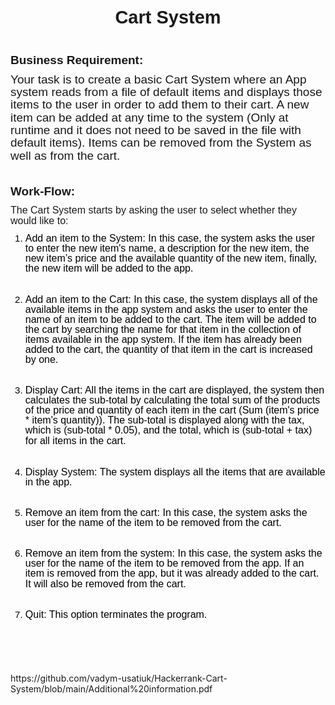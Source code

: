 <div aria-label="Question Content" class="challenge-text hrx-version ck_table-wrap fadeinContent" style="min-height:100px;"><p style="margin-top:0in;margin-right:0in;margin-left:0in;line-height:normal;font-size:15px;font-family:&quot;Calibri&quot;,sans-serif;text-align:center;"><strong><span style="font-size:29px;">Cart System</span></strong></p>
<p style="margin-top:0in;margin-right:0in;margin-bottom:8.0pt;margin-left:0in;line-height:107%;font-size:15px;font-family:&quot;Calibri&quot;,sans-serif;"><br>

<p style="margin-top:0in;margin-right:0in;margin-bottom:8.0pt;margin-left:0in;line-height:107%;font-size:15px;font-family:&quot;Calibri&quot;,sans-serif;"><strong><span style="font-size:19px;line-height:107%;">Business Requirement:</span></strong><span style="font-size:19px;line-height:107%;">&nbsp;</span></p>

<p style="margin-top:0in;margin-right:0in;margin-bottom:8.0pt;margin-left:0in;line-height:107%;font-size:15px;font-family:&quot;Calibri&quot;,sans-serif;"><span style="font-size:19px;line-height:107%;">Your task is to create a basic Cart System where an App system reads from a file of default items and displays those items to the user in order to add them to their cart. A new item can be added at any time to the system (Only at runtime and it does not need to be saved in the file with default items). Items can be removed from the System as well as from the cart.</span></p>

<p style="margin-top:0in;margin-right:0in;margin-bottom:8.0pt;margin-left:0in;line-height:107%;font-size:15px;font-family:&quot;Calibri&quot;,sans-serif;">&nbsp;</p>

<p style="margin-top:0in;margin-right:0in;margin-bottom:8.0pt;margin-left:0in;line-height:107%;font-size:15px;font-family:&quot;Calibri&quot;,sans-serif;"><strong><span style="font-size:19px;line-height:107%;">Work-Flow:</span></strong></p>

<p style="margin-top:0in;margin-right:0in;margin-bottom:8.0pt;margin-left:0in;line-height:107%;font-size:15px;font-family:&quot;Calibri&quot;,sans-serif;"><span style="font-size:16px;line-height:107%;">The Cart System starts by asking the user to select whether they would like to:</span></p>

<ol start="1" style="margin-bottom:0in;margin-top:0in;" type="1">
	<li style="margin-top:0in;margin-right:0in;margin-left:0in;line-height:107%;font-size:15px;font-family:&quot;Calibri&quot;,sans-serif;color:black;border:none;"><span style="font-size:16px;line-height:107%;color:windowtext;">Add an item to the System: In this case, the system asks the user to enter the new item's name, a description for the new item, the new item’s price and the available quantity of the new item, finally, the new item will be added to the app.</span></li>
</ol>

<p style="margin-top:0in;margin-right:0in;margin-left:0in;line-height:107%;font-size:15px;font-family:&quot;Calibri&quot;,sans-serif;border:none;"><span style="font-size:16px;line-height:107%;">&nbsp;</span></p>

<ol start="2" style="margin-bottom:0in;margin-top:0in;" type="1">
	<li style="margin-top:0in;margin-right:0in;margin-left:0in;line-height:107%;font-size:15px;font-family:&quot;Calibri&quot;,sans-serif;color:black;border:none;"><span style="font-size:16px;line-height:107%;color:windowtext;">Add an item to the Cart: In this case, the system displays all of the available items in the app system and asks the user to enter the name of an item to be added to the cart. The item will be added to the cart by searching the name for that item in the collection of items available in the app system. If the item has already been added to the cart, the quantity of that item in the cart is increased by one.</span></li>
</ol>

<p style="margin-top:0in;margin-right:0in;margin-left:0in;line-height:107%;font-size:15px;font-family:&quot;Calibri&quot;,sans-serif;border:none;"><span style="font-size:16px;line-height:107%;">&nbsp;</span></p>

<ol start="3" style="margin-bottom:0in;margin-top:0in;" type="1">
	<li style="margin-top:0in;margin-right:0in;margin-left:0in;line-height:107%;font-size:15px;font-family:&quot;Calibri&quot;,sans-serif;color:black;border:none;">
<span style="font-size:16px;line-height:107%;color:windowtext;">Display Cart: All the items in the cart are displayed, the system then calculates the sub-total by calculating the total sum of the products of the price and quantity of each item in the cart (Sum (item's price * item's quantity)). The sub-total is displayed along with the tax, which is (sub-total * 0.05), and the total, which is (sub-total + tax) for all items in the cart</span><span style="font-size:16px;line-height:107%;">.</span>
</li>
</ol>

<p style="margin-top:0in;margin-right:0in;margin-left:0in;line-height:107%;font-size:15px;font-family:&quot;Calibri&quot;,sans-serif;border:none;"><span style="font-size:16px;line-height:107%;color:black;">&nbsp;</span></p>

<ol start="4" style="margin-bottom:0in;margin-top:0in;" type="1">
	<li style="margin-top:0in;margin-right:0in;margin-left:0in;line-height:107%;font-size:15px;font-family:&quot;Calibri&quot;,sans-serif;color:black;border:none;"><span style="font-size:16px;line-height:107%;">Display System: The system displays all the items that are available in the app.</span></li>
</ol>

<p style="margin-top:0in;margin-right:0in;margin-left:0in;line-height:107%;font-size:15px;font-family:&quot;Calibri&quot;,sans-serif;border:none;"><span style="font-size:16px;line-height:107%;color:black;">&nbsp;</span></p>

<ol start="5" style="margin-bottom:0in;margin-top:0in;" type="1">
	<li style="margin-top:0in;margin-right:0in;margin-left:0in;line-height:107%;font-size:15px;font-family:&quot;Calibri&quot;,sans-serif;color:black;border:none;"><span style="font-size:16px;line-height:107%;">Remove an item from the cart: In this case, the system asks the user for the name of the item to be removed from the cart.</span></li>
</ol>

<p style="margin-top:0in;margin-right:0in;margin-left:0in;line-height:107%;font-size:15px;font-family:&quot;Calibri&quot;,sans-serif;border:none;"><span style="font-size:16px;line-height:107%;color:black;">&nbsp;</span></p>

<ol start="6" style="margin-bottom:0in;margin-top:0in;" type="1">
	<li style="margin-top:0in;margin-right:0in;margin-left:0in;line-height:107%;font-size:15px;font-family:&quot;Calibri&quot;,sans-serif;color:black;border:none;"><span style="font-size:16px;line-height:107%;">Remove an item from the system: In this case, the system asks the user for the name of the item to be removed from the app. If an item is removed from the app, but it was already added to the cart. It will also be removed from the cart.</span></li>
</ol>

<p style="margin-top:0in;margin-right:0in;margin-left:0in;line-height:107%;font-size:15px;font-family:&quot;Calibri&quot;,sans-serif;border:none;"><span style="font-size:16px;line-height:107%;color:black;">&nbsp;</span></p>

<ol start="7" style="margin-bottom:0in;margin-top:0in;" type="1">
	<li style="margin-top:0in;margin-right:0in;margin-left:0in;line-height:107%;font-size:15px;font-family:&quot;Calibri&quot;,sans-serif;color:black;border:none;"><span style="font-size:16px;line-height:107%;">Quit: This option terminates the program.</span></li>
</ol>

<p style="margin-top:0in;margin-right:0in;margin-bottom:8.0pt;margin-left:0in;line-height:107%;font-size:15px;font-family:&quot;Calibri&quot;,sans-serif;"><span style="font-size:16px;line-height:107%;">&nbsp;</span></p>

<p style="margin-top:0in;margin-right:0in;margin-bottom:8.0pt;margin-left:0in;line-height:107%;font-size:15px;font-family:&quot;Calibri&quot;,sans-serif;"><strong><span style="font-size:19px;line-height:107%;">&nbsp;</span></strong></p>

<p style="margin-top:0in;margin-right:0in;margin-bottom:8.0pt;margin-left:0in;line-height:107%;font-size:15px;font-family:&quot;Calibri&quot;,sans-serif;">&nbsp;</p>
https://github.com/vadym-usatiuk/Hackerrank-Cart-System/blob/main/Additional%20information.pdf
